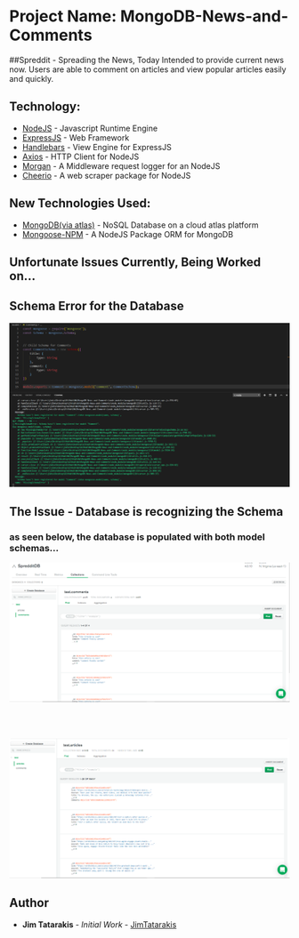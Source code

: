 # Project Name: MongoDB-News-and-Comments

##Spreddit - Spreading the News, Today
Intended to provide current news now. Users are able to comment on articles and view popular articles easily and quickly. 

## Technology: 
* [NodeJS](https://nodejs.org/en/) - Javascript Runtime Engine
* [ExpressJS](https://expressjs.com/) - Web Framework
* [Handlebars](https://www.npmjs.com/package/express-handlebars) - View Engine for ExpressJS
* [Axios](https://www.npmjs.com/package/axios) - HTTP Client for NodeJS
* [Morgan](https://www.npmjs.com/package/morgan) - A Middleware request logger for an NodeJS
* [Cheerio](https://www.npmjs.com/package/cheerio) - A web scraper package for NodeJS

## New Technologies Used: 
* [MongoDB(via atlas)](https://www.mongodb.com/cloud/atlas) - NoSQL Database on a cloud atlas platform
* [Mongoose-NPM](https://www.npmjs.com/package/mongoose) - A NodeJS Package ORM for MongoDB

## Unfortunate Issues Currently, Being Worked on...

## Schema Error for the Database

![Schema-Error](./images/SchemaError.png)

## The Issue - Database is recognizing the Schema
### as seen below, the database is populated with both model schemas...

![Comments-Collections](./images/Comments-Collections.png)

<br><br>

![Articles-Collections](./images/Articles-Collections.png)


## Author
* **Jim Tatarakis** - *Initial Work* - [JimTatarakis](https://github.com/JimTatarakis)